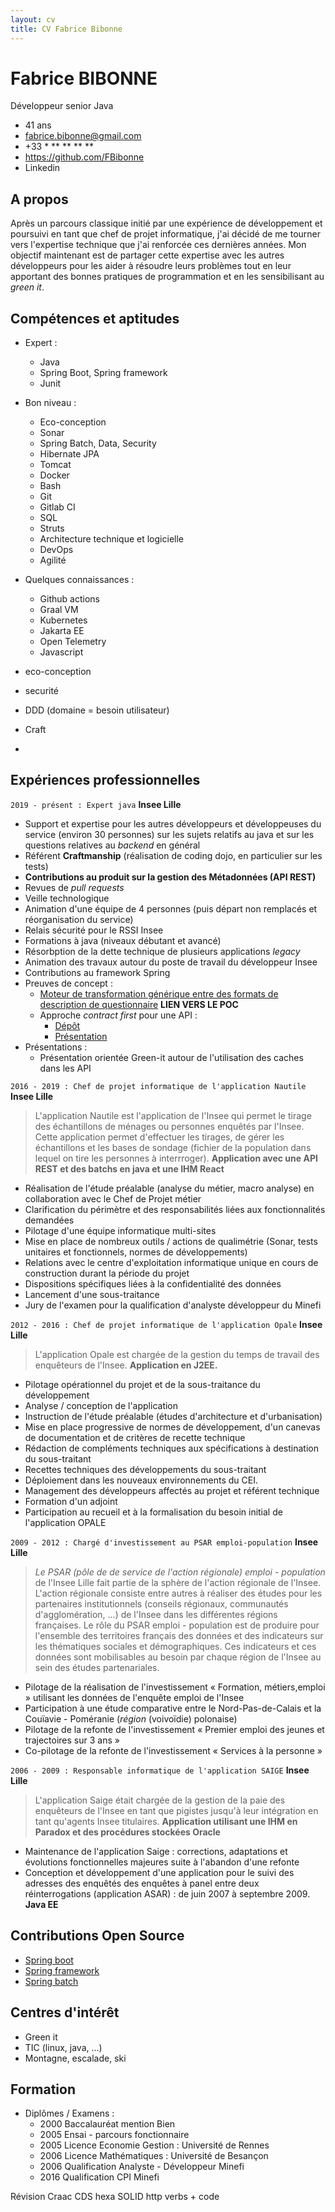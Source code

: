 ```yaml
---
layout: cv
title: CV Fabrice Bibonne
---
```

# Fabrice BIBONNE

Développeur senior Java

- 41 ans
- fabrice.bibonne@gmail.com
- +33 * ** ** ** **
- https://github.com/FBibonne
- Linkedin

## A propos

Après un parcours classique initié par une expérience de développement et poursuivi en tant que chef de projet informatique, j'ai décidé de me tourner vers l'expertise technique que j'ai renforcée ces dernières années. Mon objectif maintenant est de partager cette expertise avec les autres développeurs pour les aider à résoudre leurs problèmes tout en leur apportant des bonnes pratiques de programmation et en les sensibilisant au _green it_.

## Compétences et aptitudes

- Expert :
  - Java
  - Spring Boot, Spring framework
  - Junit

- Bon niveau :
  - Eco-conception
  - Sonar
  - Spring Batch, Data, Security
  - Hibernate JPA
  - Tomcat
  - Docker
  - Bash
  - Git
  - Gitlab CI
  - SQL
  - Struts
  - Architecture technique et logicielle
  - DevOps
  - Agilité 

- Quelques connaissances :
  - Github actions
  - Graal VM
  - Kubernetes
  - Jakarta EE
  - Open Telemetry
  - Javascript

- eco-conception
- securité
- DDD (domaine = besoin utilisateur)
- Craft
- 


## Expériences professionnelles

`2019 - présent : Expert java`
**Insee Lille**

- Support et expertise pour les autres développeurs et développeuses du service (environ 30 personnes) sur les sujets relatifs au java et sur les questions relatives au _backend_ en général
- Référent **Craftmanship** (réalisation de coding dojo, en particulier sur les tests)
- **Contributions au produit sur la gestion des Métadonnées (API REST)**
- Revues de _pull requests_
- Veille technologique
- Animation d'une équipe de 4 personnes (puis départ non remplacés et réorganisation du service)
- Relais sécurité pour le RSSI Insee
- Formations à java (niveaux débutant et avancé)
- Résorbption de la dette technique de plusieurs applications _legacy_ 
- Animation des travaux autour du poste de travail du développeur Insee
- Contributions au framework Spring
- Preuves de concept : 
  - [Moteur de transformation générique entre des formats de description de questionnaire](https://github.com/InseeFr/Eno) **LIEN VERS LE POC**
  - Approche _contract first_ pour une API :
    - [Dépôt](https://github.com/FBibonne/openapi-cache/tree/master)
    - [Présentation](https://gitlab.insee.fr/xrmfux/presentations/-/blob/main/seminaire2024/contractFirst.md?ref_type=heads#open-api-approche-contrat-first-3)  
- Présentations :
  - Présentation orientée Green-it autour de l'utilisation des caches dans les API

`2016 - 2019 : Chef de projet informatique de l'application Nautile` 
**Insee Lille**

> L'application Nautile est l'application de l'Insee qui permet le tirage des échantillons de ménages ou personnes enquêtés par l'Insee. Cette application permet d'effectuer les tirages, de gérer les échantillons et les bases de sondage (fichier de la population dans lequel on tire les personnes à interrroger). **Application avec une API REST et des batchs en java et une IHM React**

- Réalisation de l'étude préalable (analyse du métier, macro analyse) en collaboration avec le Chef de Projet métier
- Clarification du périmètre et des responsabilités liées aux fonctionnalités demandées
- Pilotage d'une équipe informatique multi-sites
- Mise en place de nombreux outils / actions de qualimétrie (Sonar, tests unitaires et fonctionnels, normes de développements)
- Relations avec le centre d'exploitation informatique unique en cours de construction durant la période du projet
- Dispositions spécifiques liées à la confidentialité des données
- Lancement d'une sous-traitance
- Jury de l'examen pour la qualification d'analyste développeur du Minefi

`2012 - 2016 : Chef de projet informatique de l'application Opale`
**Insee Lille**

> L'application Opale est chargée de la gestion du temps de travail des enquêteurs de l'Insee. **Application en J2EE.**

- Pilotage opérationnel du projet et de la sous-traitance du développement
- Analyse / conception de l'application
- Instruction de l'étude préalable (études d'architecture et d'urbanisation)
- Mise en place progressive de normes de développement, d'un canevas de documentation et de critères de recette technique
- Rédaction de compléments techniques aux spécifications à destination du sous-traitant
- Recettes techniques des développements du sous-traitant
- Déploiement dans les nouveaux environnements du CEI.
- Management des développeurs affectés au projet et référent technique
- Formation d'un adjoint
- Participation au recueil et à la formalisation du besoin initial de l'application OPALE

`2009 - 2012 : Chargé d'investissement au PSAR emploi-population` 
**Insee Lille**

> _Le PSAR (pôle de de service de l'action régionale) emploi - population_ de l'Insee Lille fait partie de la sphère de l'action régionale de l'Insee. L'action régionale consiste entre autres à réaliser des études pour les partenaires institutionnels (conseils régionaux, communautés d'agglomération, ...) de l'Insee dans les différentes régions françaises. Le rôle du PSAR emploi - population est de produire pour l'ensemble des territoires français des données et des indicateurs sur les thématiques sociales et démographiques. Ces indicateurs et ces données sont mobilisables au besoin par chaque région de l'Insee au sein des études partenariales.

- Pilotage de la réalisation de l'investissement « Formation, métiers,emploi » utilisant les données de l'enquête emploi de l'Insee
- Participation à une étude comparative  entre le Nord-Pas-de-Calais et la Couïavie - Poméranie (_région_ (voivoïdie) polonaise)
- Pilotage de la refonte de l'investissement « Premier emploi des jeunes et trajectoires sur 3 ans »
- Co-pilotage de la refonte de l'investissement « Services à la personne » 

`2006 - 2009 : Responsable informatique de l'application SAIGE`
**Insee Lille**

> L'application Saige était chargée de la gestion de la paie des enquêteurs de l'Insee en tant que pigistes jusqu'à leur intégration en tant qu'agents Insee titulaires. **Application utilisant une IHM en Paradox et des procédures stockées Oracle**

- Maintenance de l'application Saige : corrections, adaptations et évolutions fonctionnelles majeures suite à l'abandon d'une refonte
- Conception et développement d'une application pour le suivi des adresses des enquêtés des enquêtes à panel entre deux réinterrogations (application ASAR) : de juin 2007 à septembre 2009. **Java EE**

## Contributions Open Source

- [Spring boot](https://github.com/spring-projects/spring-boot/pulls?q=is%3Apr+author%3AFBibonne)
- [Spring framework](https://github.com/spring-projects/spring-framework/pulls?q=is%3Apr+author%3AFBibonne)
- [Spring batch](https://github.com/spring-projects/spring-batch/pulls?q=is%3Apr+author%3AFBibonne)

## Centres d'intérêt

- Green it
- TIC (linux, java, ...)
- Montagne, escalade, ski

## Formation

- Diplômes / Examens :
  - 2000 Baccalauréat mention Bien 
  - 2005 Ensai - parcours fonctionnaire
  - 2005 Licence Economie Gestion : Université de Rennes
  - 2006 Licence Mathématiques : Université de Besançon
  - 2006 Qualification Analyste - Développeur Minefi
  - 2016 Qualification CPI Minefi







Révision
  Craac
  CDS
  hexa
  SOLID
  http verbs + code
  
  
